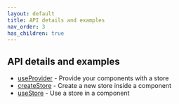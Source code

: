 ```yaml
---
layout: default
title: API details and examples
nav_order: 3
has_children: true
---
```


## API details and examples

- [useProvider](useprovider) - Provide your components with a store
- [createStore](createstore) - Create a new store inside a component
- [useStore](usestore) - Use a store in a component
